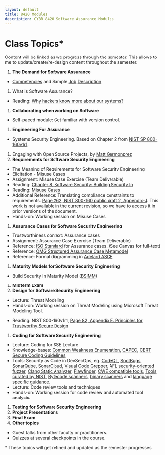 ```yaml
---
layout: default
title: 8420 Modules
description: CYBR 8420 Software Assurance Modules
---
```


# Class Topics*
Content will be linked as we progress through the semester. This allows to me to update/create/re-design content throughout the semester.

1. **The Demand for Software Assurance**
  * [Competencies](http://resources.sei.cmu.edu/library/asset-view.cfm?assetid=47953) and Sample [Job](https://robinagandhi.github.io/swa/resources/swa-positions-1.pdf) [Description](https://robinagandhi.github.io/swa/resources/swa-positions-2.pdf)
1. What is Software Assurance?
  * Reading: [Why hackers know more about our systems?](https://learning.oreilly.com/library/view/system-assurance/9780123814142/B9780123814142000014.xhtml)
1. **Collaborating when working on Software**
  - Self-paced module: Get familiar with version control.
1. **Engineering For Assurance**
  * Systems Security Engineering. Based on Chapter 2 from [NIST SP 800-160v1r1](https://nvlpubs.nist.gov/nistpubs/SpecialPublications/NIST.SP.800-160v1r1.pdf).
1. Engaging with Open Source Projects, by [Matt Germonprez](http://www.unomaha.edu/college-of-information-science-and-technology/about/faculty-staff/matt-germonprez.php)
1. **Requirements for Software Security Engineering**
  * The Meaning of Requirements for Software Security Engineering
  * Elicitation - Misuse Cases
  * Assignment: Misuse Case Exercise (Team Deliverable)
  * Reading: [Chapter 8, Software Security: Building Security In](https://learning.oreilly.com/library/view/software-security-building/0321356705/ch08.html)
  * Reading: [Misuse Cases](https://ieeexplore.ieee.org/abstract/document/1159030)
  * Additional Reference: Translating compliance constraints to requirements. [Page 262, NIST 800-160 public draft 2, Appendix-J](http://csrc.nist.gov/publications/drafts/800-160/sp800_160_second-draft.pdf). This work is not available in the current revision, so we have to access it in prior versions of the document.
  * Hands-on: Working session on Misuse Cases
1. **Assurance Cases for Software Security Engineering**
  * Trustworthiness context: Assurance cases
  * Assignment: Assurance Case Exercise (Team Deliverable)
  * Reference: [ISO Standard](https://unomaha.on.worldcat.org/oclc/772089071?databaseList=638) for Assurance cases. (See Canvas for full-text)
  * Reference: [OMG Structured Assurance Case Metamodel](https://www.omg.org/spec/SACM/About-SACM)
  * Reference: Formal diagramming in [Adelard ASCE](https://www.adelard.com/asce/)
1. **Maturity Models for Software Security Engineering**
  * Build Security In Maturity Model ([BSIMM](https://www.bsimm.com))<!-- -->
1. **Midterm Exam**
1. **Design for Software Security Engineering**
  * Lecture: Threat Modeling
  * Hands-on: Working session on Threat Modeling using Microsoft Threat Modeling Tool.  
<!-- * Lecture: Design patterns for Design Principles (Available only on Canvas) -->
<!-- * Lecture: Architectural patterns for security (Available only Canvas) -->
  * Reading: NIST 800-160v1r1, [Page 82, Appendix E. Principles for Trustworthy Secure Design](https://nvlpubs.nist.gov/nistpubs/SpecialPublications/NIST.SP.800-160v1r1.pdf)
1. **Coding for Software Security Engineering**
  * Lecture: Coding for SSE Lecture
  * Knowledge-bases: [Common Weakness Enumeration](http://cwe.mitre.org/), [CAPEC](https://capec.mitre.org/), [CERT Secure Coding Guidelines](https://www.securecoding.cert.org/confluence/display/seccode/SEI+CERT+Coding+Standards)
  * Tools: Security as Code in DevSecOps, eg. [CodeQL](https://docs.github.com/en/code-security/code-scanning/automatically-scanning-your-code-for-vulnerabilities-and-errors/about-code-scanning-with-codeql), 
  [SpotBugs](https://spotbugs.github.io), [SonarQube](https://www.sonarqube.org), [SonarCloud](https://sonarcloud.io/), [Visual Code Grepper](https://github.com/nccgroup/VCG), [AFL security-oriented fuzzer](http://lcamtuf.coredump.cx/afl/), [Clang Static Analyzer](https://clang-analyzer.llvm.org), [Flawfinder](https://dwheeler.com/flawfinder/), [CWE compatible tools](https://cwe.mitre.org/compatible/category.html), [Tools curated by NIST](https://samate.nist.gov/index.php/Source_Code_Security_Analyzers.html), [Bytecode scanners](https://samate.nist.gov/index.php/Byte_Code_Scanners.html), [binary scanners](https://samate.nist.gov/index.php/Binary_Code_Scanners.html) and [language specific guidance](https://dwheeler.com/secure-programs/Secure-Programs-HOWTO/language-specific.html).
  * Lecture: Code review tools and techniques
  * Hands-on: Working session for code review and automated tool analysis.  
1. **Testing for Software Security Engineering**
1. **Project Presentations**
1. **Final Exam**
1. **Other topics**
  * Guest talks from other faculty or practitioners.
  * Quizzes at several checkpoints in the course.

\* These topics will get refined and updated as the semester progresses
